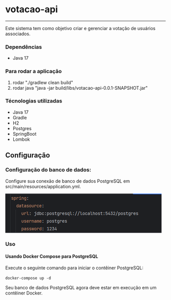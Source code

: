 # votacao-api
___________________________________________________________________________________
Este sistema tem como objetivo criar e gerenciar a votação de usuários associados.

### Dependências

* Java 17

### Para rodar a aplicação

1. rodar "./gradlew clean build"
2. rodar java "java -jar build/libs/votacao-api-0.0.1-SNAPSHOT.jar"


### Técnologias utilizadas

* Java 17
* Gradle
* H2
* Postgres
* SpringBoot
* Lombok

## Configuração

### Configuração do banco de dados:

Configure sua conexão de banco de dados PostgreSQL em 
src/main/resources/application.yml.

![img.png](img.png)

### Uso

#### Usando Docker Compose para PostgreSQL
Execute o seguinte comando para iniciar o contêiner PostgreSQL:

`docker-compose up -d`

Seu banco de dados PostgreSQL agora deve estar em execução em um contêiner Docker.






